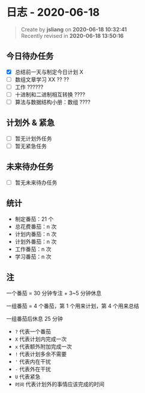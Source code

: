 日志 - 2020-06-18
===

> Create by **jsliang** on **2020-06-18 10:32:41**  
> Recently revised in **2020-06-18 13:50:16**  

## 今日待办任务

* [x] 总结前一天与制定今日计划 X
* [ ] 数组文章学习 XX ?? ?? 
* [ ] 工作 ??????
* [ ] 十进制和二进制相互转换 ????
* [ ] 算法与数据结构小册：数组 ????

## 计划外 & 紧急

* [ ] 暂无计划外任务
* [ ] 暂无紧急任务

## 未来待办任务

* [ ] 暂无未来待办任务

## 统计

* 制定番茄：21 个
* 总花费番茄：n 次
* 计划内番茄：n 次
* 计划外番茄：n 次
* 工作番茄：n 次
* 学习番茄：n 次

## 注

一个番茄 = 30 分钟专注 + 3~5 分钟休息

一组番茄 = 4 个番茄，第 1 个用来计划，第 4 个用来总结

一组番茄后休息 25 分钟

* `?` 代表一个番茄
* `X` 代表计划内完成一次
* `x` 代表额外附加完成一次
* `!` 代表计划多余不需要
* `'` 代表内在干扰
* `-` 代表外在干扰
* `U` 代表紧急
* `时间` 代表计划外的事情应该完成的时间
